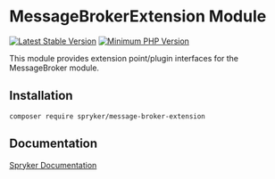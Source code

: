 # MessageBrokerExtension Module
[![Latest Stable Version](https://poser.pugx.org/spryker/message-broker-extension/v/stable.svg)](https://packagist.org/packages/spryker/message-broker-extension)
[![Minimum PHP Version](https://img.shields.io/badge/php-%3E%3D%208.1-8892BF.svg)](https://php.net/)

This module provides extension point/plugin interfaces for the MessageBroker module.

## Installation

```
composer require spryker/message-broker-extension
```

## Documentation

[Spryker Documentation](https://docs.spryker.com)
